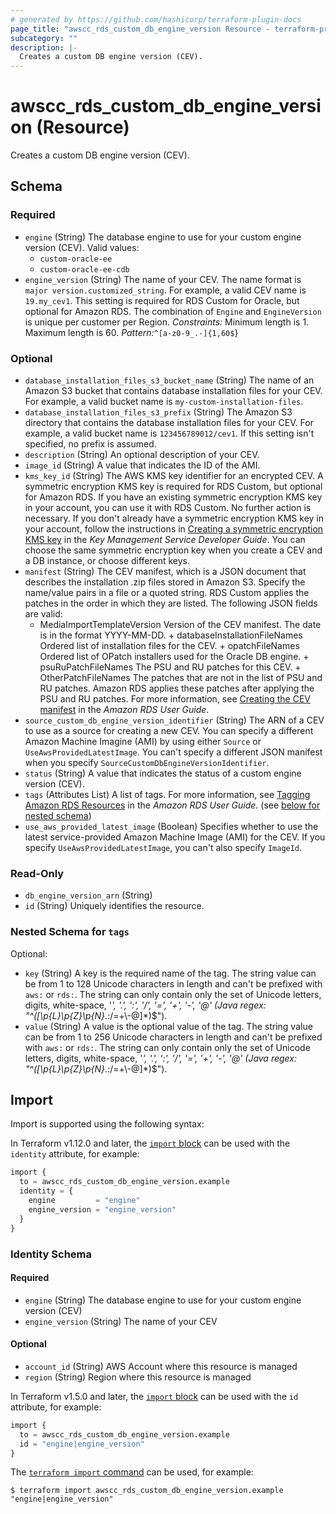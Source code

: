 ```yaml
---
# generated by https://github.com/hashicorp/terraform-plugin-docs
page_title: "awscc_rds_custom_db_engine_version Resource - terraform-provider-awscc"
subcategory: ""
description: |-
  Creates a custom DB engine version (CEV).
---
```


# awscc_rds_custom_db_engine_version (Resource)

Creates a custom DB engine version (CEV).



<!-- schema generated by tfplugindocs -->
## Schema

### Required

- `engine` (String) The database engine to use for your custom engine version (CEV).
 Valid values:
  +   ``custom-oracle-ee`` 
  +   ``custom-oracle-ee-cdb``
- `engine_version` (String) The name of your CEV. The name format is ``major version.customized_string``. For example, a valid CEV name is ``19.my_cev1``. This setting is required for RDS Custom for Oracle, but optional for Amazon RDS. The combination of ``Engine`` and ``EngineVersion`` is unique per customer per Region.
 *Constraints:* Minimum length is 1. Maximum length is 60.
 *Pattern:*``^[a-z0-9_.-]{1,60$``}

### Optional

- `database_installation_files_s3_bucket_name` (String) The name of an Amazon S3 bucket that contains database installation files for your CEV. For example, a valid bucket name is ``my-custom-installation-files``.
- `database_installation_files_s3_prefix` (String) The Amazon S3 directory that contains the database installation files for your CEV. For example, a valid bucket name is ``123456789012/cev1``. If this setting isn't specified, no prefix is assumed.
- `description` (String) An optional description of your CEV.
- `image_id` (String) A value that indicates the ID of the AMI.
- `kms_key_id` (String) The AWS KMS key identifier for an encrypted CEV. A symmetric encryption KMS key is required for RDS Custom, but optional for Amazon RDS.
 If you have an existing symmetric encryption KMS key in your account, you can use it with RDS Custom. No further action is necessary. If you don't already have a symmetric encryption KMS key in your account, follow the instructions in [Creating a symmetric encryption KMS key](https://docs.aws.amazon.com/kms/latest/developerguide/create-keys.html#create-symmetric-cmk) in the *Key Management Service Developer Guide*.
 You can choose the same symmetric encryption key when you create a CEV and a DB instance, or choose different keys.
- `manifest` (String) The CEV manifest, which is a JSON document that describes the installation .zip files stored in Amazon S3. Specify the name/value pairs in a file or a quoted string. RDS Custom applies the patches in the order in which they are listed.
 The following JSON fields are valid:
  + MediaImportTemplateVersion Version of the CEV manifest. The date is in the format YYYY-MM-DD. + databaseInstallationFileNames Ordered list of installation files for the CEV. + opatchFileNames Ordered list of OPatch installers used for the Oracle DB engine. + psuRuPatchFileNames The PSU and RU patches for this CEV. + OtherPatchFileNames The patches that are not in the list of PSU and RU patches. Amazon RDS applies these patches after applying the PSU and RU patches. 
 For more information, see [Creating the CEV manifest](https://docs.aws.amazon.com/AmazonRDS/latest/UserGuide/custom-cev.html#custom-cev.preparing.manifest) in the *Amazon RDS User Guide*.
- `source_custom_db_engine_version_identifier` (String) The ARN of a CEV to use as a source for creating a new CEV. You can specify a different Amazon Machine Imagine (AMI) by using either ``Source`` or ``UseAwsProvidedLatestImage``. You can't specify a different JSON manifest when you specify ``SourceCustomDbEngineVersionIdentifier``.
- `status` (String) A value that indicates the status of a custom engine version (CEV).
- `tags` (Attributes List) A list of tags. For more information, see [Tagging Amazon RDS Resources](https://docs.aws.amazon.com/AmazonRDS/latest/UserGuide/USER_Tagging.html) in the *Amazon RDS User Guide.* (see [below for nested schema](#nestedatt--tags))
- `use_aws_provided_latest_image` (Boolean) Specifies whether to use the latest service-provided Amazon Machine Image (AMI) for the CEV. If you specify ``UseAwsProvidedLatestImage``, you can't also specify ``ImageId``.

### Read-Only

- `db_engine_version_arn` (String)
- `id` (String) Uniquely identifies the resource.

<a id="nestedatt--tags"></a>
### Nested Schema for `tags`

Optional:

- `key` (String) A key is the required name of the tag. The string value can be from 1 to 128 Unicode characters in length and can't be prefixed with ``aws:`` or ``rds:``. The string can only contain only the set of Unicode letters, digits, white-space, '_', '.', ':', '/', '=', '+', '-', '@' (Java regex: "^([\\p{L}\\p{Z}\\p{N}_.:/=+\\-@]*)$").
- `value` (String) A value is the optional value of the tag. The string value can be from 1 to 256 Unicode characters in length and can't be prefixed with ``aws:`` or ``rds:``. The string can only contain only the set of Unicode letters, digits, white-space, '_', '.', ':', '/', '=', '+', '-', '@' (Java regex: "^([\\p{L}\\p{Z}\\p{N}_.:/=+\\-@]*)$").

## Import

Import is supported using the following syntax:

In Terraform v1.12.0 and later, the [`import` block](https://developer.hashicorp.com/terraform/language/import) can be used with the `identity` attribute, for example:

```terraform
import {
  to = awscc_rds_custom_db_engine_version.example
  identity = {
    engine         = "engine"
    engine_version = "engine_version"
  }
}
```

<!-- schema generated by tfplugindocs -->
### Identity Schema

#### Required

- `engine` (String) The database engine to use for your custom engine version (CEV)
- `engine_version` (String) The name of your CEV

#### Optional

- `account_id` (String) AWS Account where this resource is managed
- `region` (String) Region where this resource is managed

In Terraform v1.5.0 and later, the [`import` block](https://developer.hashicorp.com/terraform/language/import) can be used with the `id` attribute, for example:

```terraform
import {
  to = awscc_rds_custom_db_engine_version.example
  id = "engine|engine_version"
}
```

The [`terraform import` command](https://developer.hashicorp.com/terraform/cli/commands/import) can be used, for example:

```shell
$ terraform import awscc_rds_custom_db_engine_version.example "engine|engine_version"
```
